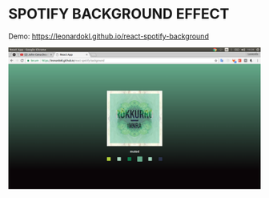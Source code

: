 # SPOTIFY BACKGROUND EFFECT

Demo:
<a target="_blank" href="https://leonardokl.github.io/react-spotify-background">https://leonardokl.github.io/react-spotify-background</a>

![alt text](assets/screenshot.png)
